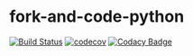 # fork-and-code-python

[![Build Status](https://travis-ci.org/dev-11/aws-sandbox.svg?branch=master)](https://travis-ci.org/dev-11/aws-sandbox)
[![codecov](https://codecov.io/gh/dev-11/aws-sandbox/branch/master/graph/badge.svg)](https://codecov.io/gh/dev-11/aws-sandbox)
[![Codacy Badge](https://api.codacy.com/project/badge/Grade/d55309e1ccc249b4a4572226812b1106)](https://www.codacy.com/manual/dev-11/aws-sandbox?utm_source=github.com&amp;utm_medium=referral&amp;utm_content=dev-11/aws-sandbox&amp;utm_campaign=Badge_Grade)

